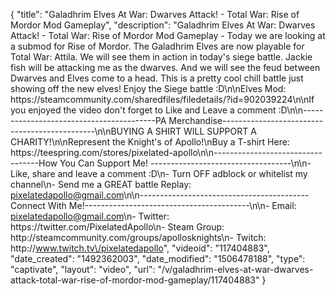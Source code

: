 {
    "title": "Galadhrim Elves At War: Dwarves Attack! - Total War: Rise of Mordor Mod Gameplay",
    "description": "Galadhrim Elves At War: Dwarves Attack! - Total War: Rise of Mordor Mod Gameplay - Today we are looking at a submod for Rise of Mordor.  The Galadhrim Elves are now playable for Total War: Attila.  We will see them in action in today's siege battle.  Jackie fish will be attacking me as the dwarves.  And we will see the feud between Dwarves and Elves come to a head.  This is a pretty cool chill battle just showing off the new elves!  Enjoy the Siege battle :D\n\nElves Mod: https:\/\/steamcommunity.com\/sharedfiles\/filedetails\/?id=902039224\n\nIf you enjoyed the video don't forget to Like and Leave a comment :D\n\n-----------------------------------------PA Merchandise----------------------------------------------\n\nBUYING A SHIRT WILL SUPPORT A CHARITY!\n\nRepresent the Knight's of Apollo!\nBuy a T-shirt Here: https:\/\/teespring.com\/stores\/pixelated-apollo\n\n----------------------------------How You Can Support Me! -----------------------------------\n\n- Like, share and leave a comment :D\n- Turn OFF adblock or whitelist my channel\n- Send me a GREAT battle Replay: pixelatedapollo@gmail.com\n\n------------------------------------------Connect With Me!-----------------------------------------\n\n- Email: pixelatedapollo@gmail.com\n- Twitter: https:\/\/twitter.com\/PixelatedApollo\n- Steam Group:  http:\/\/steamcommunity.com\/groups\/apollosknights\n- Twitch: http:\/\/www.twitch.tv\/pixelatedapollo",
    "videoid": "117404883",
    "date_created": "1492362003",
    "date_modified": "1506478188",
    "type": "captivate",
    "layout": "video",
    "url": "\/v\/galadhrim-elves-at-war-dwarves-attack-total-war-rise-of-mordor-mod-gameplay\/117404883"
}